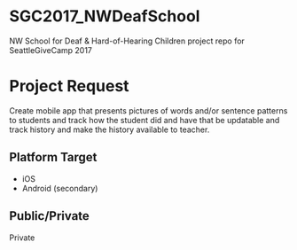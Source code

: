 # SGC2017_NWDeafSchool
NW School for Deaf &amp; Hard-of-Hearing Children project repo for SeattleGiveCamp 2017

# Project Request
Create mobile app that presents pictures of words and/or sentence patterns to students and track how the student did and have that be updatable and track history and make the history available to teacher. 

## Platform Target
- iOS
- Android (secondary)
## Public/Private
Private
